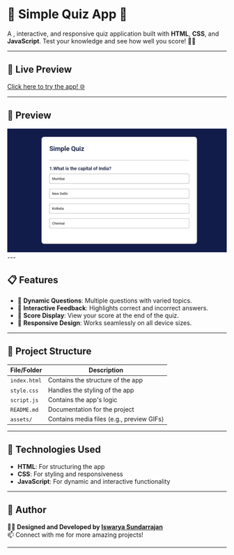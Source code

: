 # 🎉 Simple Quiz App 🎉

A , interactive, and responsive quiz application built with **HTML**, **CSS**, and **JavaScript**. Test your knowledge and see how well you score! 🧠✨

---

## 🚀 Live Preview

[Click here to try the app! 🌐](https://iswarya-s26.github.io/Quiz-App/)

---

## 🎥 Preview

<div>
<img src="./assets/preview.gif" alt="sample gif" width="600px"  />
</div>
---

## 📋 Features

- 🔹 **Dynamic Questions**: Multiple questions with varied topics.  
- 🔹 **Interactive Feedback**: Highlights correct and incorrect answers.  
- 🔹 **Score Display**: View your score at the end of the quiz.  
- 🔹 **Responsive Design**: Works seamlessly on all device sizes.

---

## 📂 Project Structure

| File/Folder   | Description                                |
|---------------|--------------------------------------------|
| `index.html`  | Contains the structure of the app          |
| `style.css`   | Handles the styling of the app             |
| `script.js`   | Contains the app's logic                   |
| `README.md`   | Documentation for the project              |
| `assets/`     | Contains media files (e.g., preview GIFs)  |


---

## 🌟 Technologies Used

- **HTML**: For structuring the app  
- **CSS**: For styling and responsiveness  
- **JavaScript**: For dynamic and interactive functionality  

---


## 📝 Author

👩‍💻 **Designed and Developed by [Iswarya Sundarrajan](https://www.linkedin.com/in/iswarya26/)**  
📫 Connect with me for more amazing projects!

---
